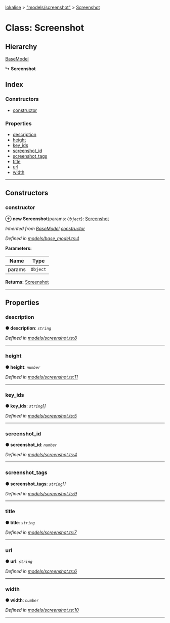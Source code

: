 [lokalise](../README.md) > ["models/screenshot"](../modules/_models_screenshot_.md) > [Screenshot](../classes/_models_screenshot_.screenshot.md)

# Class: Screenshot

## Hierarchy

 [BaseModel](_models_base_model_.basemodel.md)

**↳ Screenshot**

## Index

### Constructors

* [constructor](_models_screenshot_.screenshot.md#constructor)

### Properties

* [description](_models_screenshot_.screenshot.md#description)
* [height](_models_screenshot_.screenshot.md#height)
* [key_ids](_models_screenshot_.screenshot.md#key_ids)
* [screenshot_id](_models_screenshot_.screenshot.md#screenshot_id)
* [screenshot_tags](_models_screenshot_.screenshot.md#screenshot_tags)
* [title](_models_screenshot_.screenshot.md#title)
* [url](_models_screenshot_.screenshot.md#url)
* [width](_models_screenshot_.screenshot.md#width)

---

## Constructors

<a id="constructor"></a>

###  constructor

⊕ **new Screenshot**(params: *`Object`*): [Screenshot](_models_screenshot_.screenshot.md)

*Inherited from [BaseModel](_models_base_model_.basemodel.md).[constructor](_models_base_model_.basemodel.md#constructor)*

*Defined in [models/base_model.ts:4](https://github.com/lokalise/node-lokalise-api/blob/13b70eb/src/models/base_model.ts#L4)*

**Parameters:**

| Name | Type |
| ------ | ------ |
| params | `Object` |

**Returns:** [Screenshot](_models_screenshot_.screenshot.md)

___

## Properties

<a id="description"></a>

###  description

**● description**: *`string`*

*Defined in [models/screenshot.ts:8](https://github.com/lokalise/node-lokalise-api/blob/13b70eb/src/models/screenshot.ts#L8)*

___
<a id="height"></a>

###  height

**● height**: *`number`*

*Defined in [models/screenshot.ts:11](https://github.com/lokalise/node-lokalise-api/blob/13b70eb/src/models/screenshot.ts#L11)*

___
<a id="key_ids"></a>

###  key_ids

**● key_ids**: *`string`[]*

*Defined in [models/screenshot.ts:5](https://github.com/lokalise/node-lokalise-api/blob/13b70eb/src/models/screenshot.ts#L5)*

___
<a id="screenshot_id"></a>

###  screenshot_id

**● screenshot_id**: *`number`*

*Defined in [models/screenshot.ts:4](https://github.com/lokalise/node-lokalise-api/blob/13b70eb/src/models/screenshot.ts#L4)*

___
<a id="screenshot_tags"></a>

###  screenshot_tags

**● screenshot_tags**: *`string`[]*

*Defined in [models/screenshot.ts:9](https://github.com/lokalise/node-lokalise-api/blob/13b70eb/src/models/screenshot.ts#L9)*

___
<a id="title"></a>

###  title

**● title**: *`string`*

*Defined in [models/screenshot.ts:7](https://github.com/lokalise/node-lokalise-api/blob/13b70eb/src/models/screenshot.ts#L7)*

___
<a id="url"></a>

###  url

**● url**: *`string`*

*Defined in [models/screenshot.ts:6](https://github.com/lokalise/node-lokalise-api/blob/13b70eb/src/models/screenshot.ts#L6)*

___
<a id="width"></a>

###  width

**● width**: *`number`*

*Defined in [models/screenshot.ts:10](https://github.com/lokalise/node-lokalise-api/blob/13b70eb/src/models/screenshot.ts#L10)*

___

